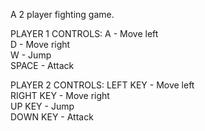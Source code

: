 A 2 player fighting game.

PLAYER 1 CONTROLS:
A - Move left <br/>
D - Move right <br/>
W - Jump <br/>
SPACE - Attack <br/>



PLAYER 2 CONTROLS:
LEFT KEY - Move left <br/>
RIGHT KEY - Move right <br/>
UP KEY - Jump <br/>
DOWN KEY - Attack <br/>
